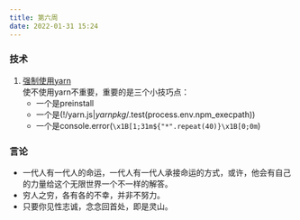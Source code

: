 ```yaml
---
title: 第六周
date: 2022-01-31 15:24
---
```


### 技术
1. [强制使用yarn](https://github.com/justjavac/please-use-yarn)<br />
  使不使用yarn不重要，重要的是三个小技巧点：<br />
    - 一个是preinstall
    - 一个是(!/yarn\.js$|yarnpkg$/.test(process.env.npm_execpath))
    - 一个是console.error(`\x1B[1;31m${"*".repeat(40)}\x1B[0;0m`)

  
### 言论
- 一代人有一代人的命运，一代人有一代人承接命运的方式，或许，他会有自己的力量给这个无限世界一个不一样的解答。
- 穷人之穷，各有各的不幸，并非不努力。
- 只要你见性志诚，念念回首处，即是灵山。
